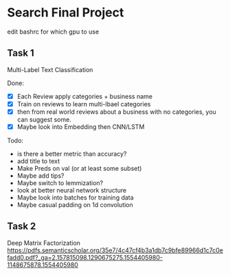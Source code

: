 # Search Final Project

edit bashrc for which gpu to use

## Task 1
Multi-Label Text Classification

Done:
- [X] Each Review apply categories + business name
- [X] Train on reviews to learn multi-lbael categories
- [X] then from real world reviews about a business with no categories, you can suggest some. 
- [X] Maybe look into Embedding then CNN/LSTM

Todo:
- is there a better metric than accuracy?
- add title to text
- Make Preds on val (or at least some subset)
- Maybe add tips?
- Maybe switch to lemmization?
- look at better neural network structure
- Maybe look into batches for training data
- Maybe casual padding on 1d convolution

## Task 2
Deep Matrix Factorization
https://pdfs.semanticscholar.org/35e7/4c47cf4b3a1db7c9bfe89966d1c7c0efadd0.pdf?_ga=2.157815098.1290675275.1554405980-1148675878.1554405980

